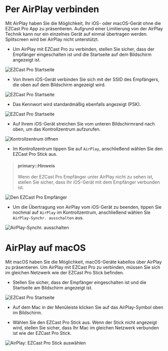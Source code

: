 # Per AirPlay verbinden

Mit AirPlay haben Sie die Möglichkeit, Ihr iOS- oder macOS-Gerät ohne die EZCast Pro App zu präsentieren. Aufgrund einer Limitierung von der AirPlay Technik kann nur ein einzelnes Gerät auf einmal übertragen werden. Splitscreen wird bei AirPlay nicht unterstützt.

* Um AirPlay mit EZCast Pro zu verbinden, stellen Sie sicher, dass der Empfänger eingeschalten ist und die Startseite auf dem Bildschirm angezeigt ist. 

![EZCast Pro Startseite](/images/ProStick_Startseite.jpg)

* Von Ihrem iOS-Gerät verbinden Sie sich mit der SSID des Empfängers, die oben auf dem Bildschirm angezeigt wird.

![EZCast Pro Startseite](/images/iOS_WiFi-Connect.jpg)

* Das Kennwort wird standardmäßig ebenfalls angezeigt (PSK).

![EZCast Pro Startseite](/images/iOS_WiFi-Password.jpg)

* Auf Ihrem iOS-Gerät streichen Sie vom unteren Bildschirmrand nach oben, um das Kontrollzentrum aufzurufen.

![Kontrollzentrum öffnen](/images/Open_iOS-ControlCenter.jpg)

* Im Kontrollzentrum tippen Sie auf `AirPlay`, anschließend wählen Sie den EZCast Pro Stick aus.

> #### primary::Hinweis
>
> Wenn der EZCast Pro Empfänger unter AirPlay nicht zu sehen ist, stellen Sie sicher, dass Ihr iOS-Gerät mit dem Empfänger verbunden ist.

![Den EZCast Pro Empfänger](/images/Select-iOS-AirPlay-Synchr.jpg)

* Um die Übertragung von AirPlay vom iOS-Gerät zu beenden, tippen Sie nochmal auf `AirPlay` im Kontrollzentrum, anschließend wählen Sie `AirPlay-Synchr. ausschalten` aus.

![AirPlay-Synchr. ausschalten](/images/Stop-iOS-AirPlay-Synchr.jpg)

# AirPlay auf macOS

Mit macOS haben Sie die Möglichkeit, macOS-Geräte kabellos über AirPlay zu präsentieren. Um AirPlay mit EZCast Pro zu verbinden, müssen Sie sich im gleichen Netzwerk wie der EZCast Pro Stick befinden.

* Stellen Sie sicher, dass der Empfänger eingeschalten ist und die Startseite am Bildschirm angezeigt ist.

![EZCast Pro Startseite](/images/ProStick_Startseite.jpg)

* Auf dem Mac in der Menüleiste klicken Sie auf das AirPlay-Symbol oben im Bildschirm.

* Wählen Sie den EZCast Pro Stick aus. Wenn der Stick nicht angezeigt wird, stellen Sie sicher, dass Ihr Mac im gleichen Netzwerk verbunden ist wie der EZCast Pro Stick.

![AirPlay: EZCast Pro Stick auswählen](/images/macOS-AirPlay.jpg)






